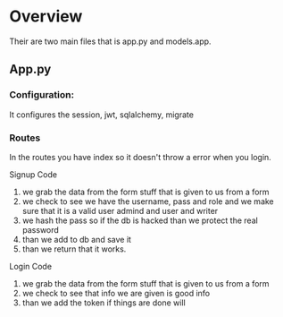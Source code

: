 # Overview

Their are two main files that is app.py and models.app.

## App.py

### Configuration:

It configures the session, jwt, sqlalchemy, migrate

### Routes

In the routes you have index so it doesn't throw a error when
you login.

Signup Code

1. we grab the data from the form stuff that is given to us
   from a form
2. we check to see we have the username, pass and role and
   we make sure that it is a valid user admind and user and writer
3. we hash the pass so if the db is hacked than we protect the
   real password
4. than we add to db and save it
5. than we return that it works.

Login Code

1. we grab the data from the form stuff that is given to us
   from a form
2. we check to see that info we are given is good info
3. than we add the token if things are done will
